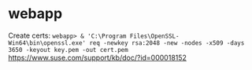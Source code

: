 # webapp

Create certs:
`webapp> & 'C:\Program Files\OpenSSL-Win64\bin\openssl.exe' req -newkey rsa:2048 -new -nodes -x509 -days 3650 -keyout key.pem -out cert.pem`
https://www.suse.com/support/kb/doc/?id=000018152